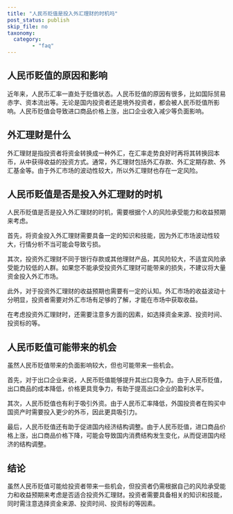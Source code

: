 ```yaml
---
title: "人民币贬值是投入外汇理财的时机吗"
post_status: publish
skip_file: no
taxonomy:
  category:
        - "faq"
---
```


## 人民币贬值的原因和影响

近年来，人民币汇率一直处于贬值状态。人民币贬值的原因有很多，比如国际贸易赤字、资本流出等。无论是国内投资者还是境外投资者，都会被人民币贬值所影响。人民币贬值会导致进口商品价格上涨，出口企业收入减少等负面影响。

## 外汇理财是什么

外汇理财是指投资者将资金转换成一种外汇，在汇率走势良好时再将其转换回本币，从中获得收益的投资方式。通常，外汇理财包括外汇存款、外汇定期存款、外汇基金等。由于外汇市场的波动性较大，所以外汇理财也存在一定风险。

## 人民币贬值是否是投入外汇理财的时机

人民币贬值是否是投入外汇理财的时机，需要根据个人的风险承受能力和收益预期来考虑。

首先，将资金投入外汇理财需要具备一定的知识和技能，因为外汇市场波动性较大，行情分析不当可能会导致亏损。

其次，投资外汇理财不同于银行存款或其他理财产品，其风险较大，不适宜风险承受能力较低的人群。如果您不能承受投资外汇理财可能带来的损失，不建议将大量资金投入外汇市场。

此外，对于投资外汇理财的收益预期也需要有一定的认知。外汇市场的收益波动十分明显，投资者需要对外汇市场有足够的了解，才能在市场中获取收益。

在考虑投资外汇理财时，还需要注意多方面的因素，如选择资金来源、投资时间、投资标的等。

## 人民币贬值可能带来的机会

虽然人民币贬值带来的负面影响较大，但也可能带来一些机会。

首先，对于出口企业来说，人民币贬值能够提升其出口竞争力。由于人民币贬值，出口商品的成本降低，价格更具竞争力，有助于提高出口企业的盈利水平。

其次，人民币贬值也有利于吸引外资。由于人民币汇率降低，外国投资者在购买中国资产时需要投入更少的外币，因此更具吸引力。

最后，人民币贬值还有助于促进国内经济结构调整。由于人民币贬值，进口商品价格上涨，出口商品价格下降，可能会导致国内消费结构发生变化，从而促进国内经济的结构调整。

## 结论

虽然人民币贬值可能给投资者带来一些机会，但投资者仍需根据自己的风险承受能力和收益预期来考虑是否适合投资外汇理财。投资者需要具备相关的知识和技能，同时需注意选择资金来源、投资时间、投资标的等因素。
